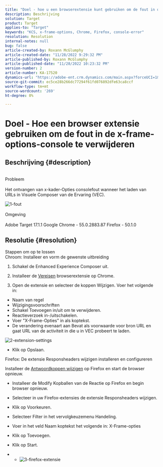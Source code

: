 ```yaml
---
title: "Doel - hoe u een browserextensie kunt gebruiken om de fout in de x-frame-options-console te verwijderen"
description: Beschrijving
solution: Target
product: Target
applies-to: "Target"
keywords: "KCS, x-frame-options, Chrome, Firefox, console-error"
resolution: Resolution
internal-notes: null
bug: false
article-created-by: Roxann McGlumphy
article-created-date: "11/28/2022 9:29:32 PM"
article-published-by: Roxann McGlumphy
article-published-date: "11/28/2022 10:23:32 PM"
version-number: 2
article-number: KA-17520
dynamics-url: "https://adobe-ent.crm.dynamics.com/main.aspx?forceUCI=1&pagetype=entityrecord&etn=knowledgearticle&id=c93221b9-636f-ed11-9561-6045bd006079"
source-git-commit: ec5ce28b266dc77294f61fd076892dfe63ca8ccf
workflow-type: tm+mt
source-wordcount: '269'
ht-degree: 0%

---
```


# Doel - Hoe een browser extensie gebruiken om de fout in de x-frame-options-console te verwijderen

## Beschrijving {#description}

<br>Probleem<br><br>
Het ontvangen van x-kader-Opties consolefout wanneer het laden van URLs in Visuele Composer van de Ervaring (VEC).

![1-fout](https://helpx.adobe.com/content/dam/help/en/target/kb/how-to-use-a-browser-extension-to-remove-x-frame-options-console/jcr%3acontent/main-pars/image/1-errormessage.jpg "1-fout")
<br><br>Omgeving<br><br>
Adobe Target 17.1.1 Google Chrome - 55.0.2883.87 Firefox - 50.1.0




## Resolutie {#resolution}

Stappen om op te lossen<br>
Chroom: Installeer en vorm de gewenste uitbreiding

1. Schakel de Enhanced Experience Composer uit.

2. Installeer de [Vereisen](https://chrome.google.com/webstore/detail/requestly/mdnleldcmiljblolnjhpnblkcekpdkpa?hl=en) browserextensie op Chrome.

3. Open de extensie en selecteer de koppen Wijzigen. Voer het volgende in:

- Naam van regel
- Wijzigingsvoorschriften
- Schakel Toevoegen in/uit om te verwijderen.
- Reactieverzoek in-/uitschakelen.
- Voer &quot;X-Frame-Opties&quot; in als koptekst.
- De verandering evenaart aan Bevat als voorwaarde voor bron URL en gaat URL van de activiteit in die u in VEC probeert te laden.

![2-extension-settings](https://helpx.adobe.com/content/dam/help/en/target/kb/how-to-use-a-browser-extension-to-remove-x-frame-options-console/jcr%3acontent/main-pars/procedure/proc_par/step_2/step_par/image/2-extension-settings.png "2-extension-settings")
- Klik op Opslaan.




Firefox: De extensie Responsheaders wijzigen installeren en configureren

Installeer de [Antwoordkoppen wijzigen](https://addons.mozilla.org/en-us/firefox/addon/modify-response-headers/) op Firefox en start de browser opnieuw.

- Installeer de Modify Kopballen van de Reactie op Firefox en begin browser opnieuw.
- Selecteer in uw Firefox-extensies de extensie Responsheaders wijzigen.
- Klik op Voorkeuren.
- Selecteer Filter in het vervolgkeuzemenu Handeling.
- Voer in het veld Naam koptekst het volgende in: X-Frame-opties
- Klik op Toevoegen.
- Klik op Start.


- 
   - ![3-firefox-extensie](https://helpx.adobe.com/content/dam/help/en/target/kb/how-to-use-a-browser-extension-to-remove-x-frame-options-console/jcr%3acontent/main-pars/procedure_1532616470/proc_par/step_1817832849/step_par/image/3-firefox-extension.png "3-firefox-extensie")



